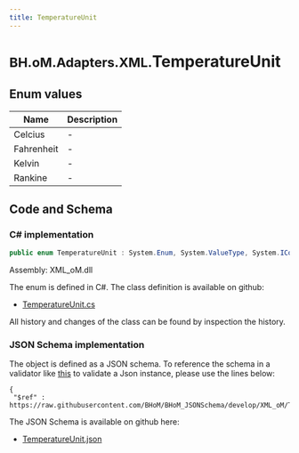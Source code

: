 ```yaml
---
title: TemperatureUnit
---
```


# <small>BH.oM.Adapters.XML.</small>**TemperatureUnit**



## Enum values

| Name            | Description                                                    |
|-----------------|----------------------------------------------------------------|
| Celcius |  -  |
| Fahrenheit |  -  |
| Kelvin |  -  |
| Rankine |  -  |


## Code and Schema

### C# implementation

``` C# title="C#"
public enum TemperatureUnit : System.Enum, System.ValueType, System.IComparable, System.ISpanFormattable, System.IFormattable, System.IConvertible
```

Assembly: XML_oM.dll

The enum is defined in C#. The class definition is available on github:

- [TemperatureUnit.cs](https://github.com/BHoM/XML_Toolkit/blob/develop/XML_oM/GBXML\Enums\TemperatureUnit.cs)

All history and changes of the class can be found by inspection the history.
### JSON Schema implementation

The object is defined as a JSON schema. To reference the schema in a validator like [this](https://www.jsonschemavalidator.net/) to validate a Json instance, please use the lines below:

``` { .json .copy .select } title="JSON Schema"
{
 "$ref" : https://raw.githubusercontent.com/BHoM/BHoM_JSONSchema/develop/XML_oM/TemperatureUnit.json}
```

The JSON Schema is available on github here:

- [TemperatureUnit.json](https://github.com/BHoM/BHoM_JSONSchema/blob/develop/XML_oM/TemperatureUnit.json)
